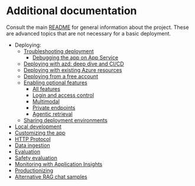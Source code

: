 # Additional documentation

Consult the main [README](../README.md) for general information about the project.
These are advanced topics that are not necessary for a basic deployment.

- Deploying:
  - [Troubleshooting deployment](docs/deploy_troubleshooting.md)
    - [Debugging the app on App Service](appservice.md)
  - [Deploying with azd: deep dive and CI/CD](azd.md)
  - [Deploying with existing Azure resources](deploy_existing.md)
  - [Deploying from a free account](deploy_lowcost.md)
  - [Enabling optional features](deploy_features.md)
    - [All features](docs/deploy_features.md)
    - [Login and access control](login_and_acl.md)
    - [Multimodal](multimodal.md)
    - [Private endpoints](deploy_private.md)
    - [Agentic retrieval](agentic_retrieval.md)
  - [Sharing deployment environments](sharing_environments.md)
- [Local development](localdev.md)
- [Customizing the app](customization.md)
- [HTTP Protocol](http_protocol.md)
- [Data ingestion](data_ingestion.md)
- [Evaluation](docs/evaluation.md)
- [Safety evaluation](safety_evaluation.md)
- [Monitoring with Application Insights](monitoring.md)
- [Productionizing](productionizing.md)
- [Alternative RAG chat samples](other_samples.md)
